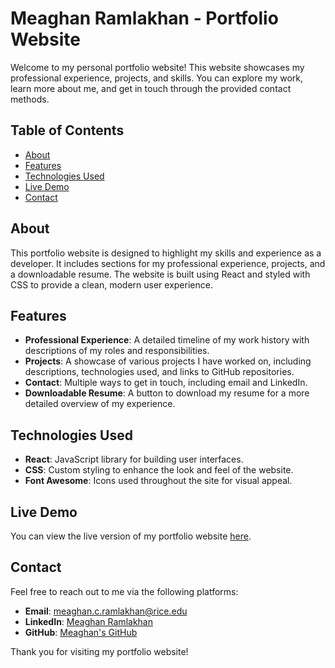 # Meaghan Ramlakhan - Portfolio Website

Welcome to my personal portfolio website! This website showcases my professional experience, projects, and skills. You can explore my work, learn more about me, and get in touch through the provided contact methods.

## Table of Contents

- [About](#about)
- [Features](#features)
- [Technologies Used](#technologies-used)
- [Live Demo](#live-demo)
- [Contact](#contact)

## About

This portfolio website is designed to highlight my skills and experience as a developer. It includes sections for my professional experience, projects, and a downloadable resume. The website is built using React and styled with CSS to provide a clean, modern user experience.

## Features

- **Professional Experience**: A detailed timeline of my work history with descriptions of my roles and responsibilities.
- **Projects**: A showcase of various projects I have worked on, including descriptions, technologies used, and links to GitHub repositories.
- **Contact**: Multiple ways to get in touch, including email and LinkedIn.
- **Downloadable Resume**: A button to download my resume for a more detailed overview of my experience.

## Technologies Used

- **React**: JavaScript library for building user interfaces.
- **CSS**: Custom styling to enhance the look and feel of the website.
- **Font Awesome**: Icons used throughout the site for visual appeal.

## Live Demo

You can view the live version of my portfolio website [here](#).

## Contact

Feel free to reach out to me via the following platforms:

- **Email**: [meaghan.c.ramlakhan@rice.edu](mailto:meaghan.c.ramlakhan@rice.edu)
- **LinkedIn**: [Meaghan Ramlakhan](https://linkedin.com/in/meaghan-ramlakhan)
- **GitHub**: [Meaghan's GitHub](https://github.com/meaghanramlakhan8)

Thank you for visiting my portfolio website!
